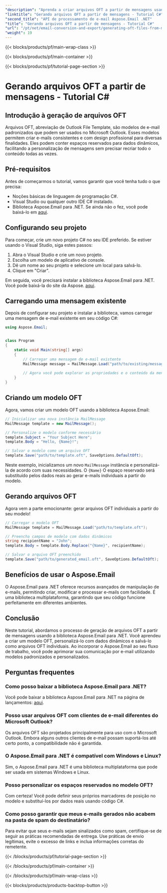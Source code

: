 ```yaml
---
"description": "Aprenda a criar arquivos OFT a partir de mensagens usando o Aspose.Email para .NET. Guia passo a passo com código-fonte para geração eficiente de modelos de e-mail."
"linktitle": "Gerando arquivos OFT a partir de mensagens - Tutorial C#"
"second_title": "API de processamento de e-mail Aspose.Email .NET"
"title": "Gerando arquivos OFT a partir de mensagens - Tutorial C#"
"url": "/pt/net/email-conversion-and-export/generating-oft-files-from-messages-csharp-tutorial/"
"weight": 19
---
```


{{< blocks/products/pf/main-wrap-class >}}

{{< blocks/products/pf/main-container >}}

{{< blocks/products/pf/tutorial-page-section >}}

# Gerando arquivos OFT a partir de mensagens - Tutorial C#


## Introdução à geração de arquivos OFT

Arquivos OFT, abreviação de Outlook File Template, são modelos de e-mail padronizados que podem ser usados no Microsoft Outlook. Esses modelos permitem criar e-mails consistentes e com design profissional para diversas finalidades. Eles podem conter espaços reservados para dados dinâmicos, facilitando a personalização de mensagens sem precisar recriar todo o conteúdo todas as vezes.

## Pré-requisitos

Antes de começarmos o tutorial, vamos garantir que você tenha tudo o que precisa:

- Noções básicas de linguagem de programação C#.
- Visual Studio ou qualquer outro IDE C# instalado.
- Biblioteca Aspose.Email para .NET. Se ainda não o fez, você pode baixá-lo em [aqui](https://releases.aspose.com/email/net).

## Configurando seu projeto

Para começar, crie um novo projeto C# no seu IDE preferido. Se estiver usando o Visual Studio, siga estes passos:

1. Abra o Visual Studio e crie um novo projeto.
2. Escolha um modelo de aplicativo de console.
3. Dê um nome ao seu projeto e selecione um local para salvá-lo.
4. Clique em "Criar".

Em seguida, você precisará instalar a biblioteca Aspose.Email para .NET. Você pode baixá-la do site da Aspose. [aqui](https://releases.aspose.com/email/net).

## Carregando uma mensagem existente

Depois de configurar seu projeto e instalar a biblioteca, vamos carregar uma mensagem de e-mail existente em seu código C#:

```csharp
using Aspose.Email;


class Program
{
    static void Main(string[] args)
    {
        // Carregar uma mensagem de e-mail existente
        MailMessage message = MailMessage.Load("path/to/existing/message.eml");
        
        // Agora você pode explorar as propriedades e o conteúdo da mensagem
    }
}
```

## Criando um modelo OFT

Agora, vamos criar um modelo OFT usando a biblioteca Aspose.Email:

```csharp
// Inicializar uma nova instância MailMessage
MailMessage template = new MailMessage();

// Personalize o modelo conforme necessário
template.Subject = "Your Subject Here";
template.Body = "Hello, {Name}!";

// Salvar o modelo como um arquivo OFT
template.Save("path/to/template.oft", SaveOptions.DefaultOft);
```

Neste exemplo, inicializamos um novo `MailMessage` instância e personalizá-la de acordo com suas necessidades. O `{Name}` O espaço reservado será substituído pelos dados reais ao gerar e-mails individuais a partir do modelo.

## Gerando arquivos OFT

Agora vem a parte emocionante: gerar arquivos OFT individuais a partir do seu modelo!

```csharp
// Carregar o modelo OFT
MailMessage template = MailMessage.Load("path/to/template.oft");

// Preencha campos de modelo com dados dinâmicos
string recipientName = "John";
template.Body = template.Body.Replace("{Name}", recipientName);

// Salvar o arquivo OFT preenchido
template.Save("path/to/generated_email.oft", SaveOptions.DefaultOft);
```

## Benefícios de usar o Aspose.Email

O Aspose.Email para .NET oferece recursos avançados de manipulação de e-mails, permitindo criar, modificar e processar e-mails com facilidade. É uma biblioteca multiplataforma, garantindo que seu código funcione perfeitamente em diferentes ambientes.

## Conclusão

Neste tutorial, abordamos o processo de geração de arquivos OFT a partir de mensagens usando a biblioteca Aspose.Email para .NET. Você aprendeu a criar um modelo OFT, personalizá-lo com dados dinâmicos e salvá-lo como arquivos OFT individuais. Ao incorporar o Aspose.Email ao seu fluxo de trabalho, você pode aprimorar sua comunicação por e-mail utilizando modelos padronizados e personalizados.

## Perguntas frequentes

### Como posso baixar a biblioteca Aspose.Email para .NET?

Você pode baixar a biblioteca Aspose.Email para .NET na página de lançamentos: [aqui](https://releases.aspose.com/email/net).

### Posso usar arquivos OFT com clientes de e-mail diferentes do Microsoft Outlook?

Os arquivos OFT são projetados principalmente para uso com o Microsoft Outlook. Embora alguns outros clientes de e-mail possam suportá-los até certo ponto, a compatibilidade não é garantida.

### O Aspose.Email para .NET é compatível com Windows e Linux?

Sim, o Aspose.Email para .NET é uma biblioteca multiplataforma que pode ser usada em sistemas Windows e Linux.

### Posso personalizar os espaços reservados no modelo OFT?

Com certeza! Você pode definir seus próprios marcadores de posição no modelo e substituí-los por dados reais usando código C#.

### Como posso garantir que meus e-mails gerados não acabem na pasta de spam do destinatário?

Para evitar que seus e-mails sejam sinalizados como spam, certifique-se de seguir as práticas recomendadas de entrega. Use práticas de envio legítimas, evite o excesso de links e inclua informações corretas do remetente.

{{< /blocks/products/pf/tutorial-page-section >}}

{{< /blocks/products/pf/main-container >}}

{{< /blocks/products/pf/main-wrap-class >}}

{{< blocks/products/products-backtop-button >}}